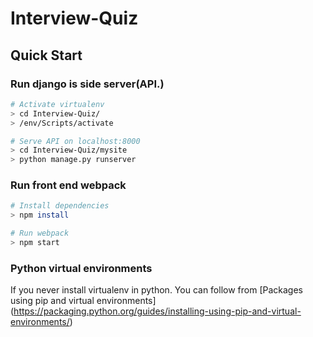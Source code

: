 # Interview-Quiz

## Quick Start

### Run django is side server(API.)

```bash
# Activate virtualenv
> cd Interview-Quiz/
> /env/Scripts/activate

# Serve API on localhost:8000
> cd Interview-Quiz/mysite
> python manage.py runserver
```

### Run front end webpack

```bash
# Install dependencies
> npm install

# Run webpack
> npm start
```

### Python virtual environments

If you never install virtualenv in python. You can follow from [Packages using pip and virtual environments] (https://packaging.python.org/guides/installing-using-pip-and-virtual-environments/)

